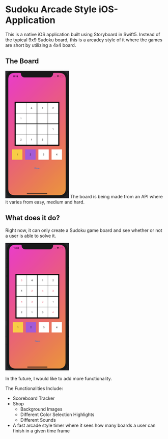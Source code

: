 # Sudoku Arcade Style iOS-Application
This is a native iOS application built using Storyboard in Swift5. Instead of the typical 9x9 Sudoku board, this is a arcadey style of it where the games are short by utilizing a 4x4 board.

## The Board
<img src="./images/starting_board.png" width="200px" height="400px">
The board is being made from an API where it varies from easy, medium and hard. 

## What does it do?
Right now, it can only create a Sudoku game board and see whether or not a user is able to solve it. 

<img src="./images/ending_board.png" width="200px" height="400px">

In the future, I would like to add more functionality.

The Functionalities Include:
* Scoreboard Tracker
* Shop
  * Background Images
  * Different Color Selection Highlights
  * Different Sounds
* A fast arcade style timer where it sees how many boards a user can finish in a given time frame
